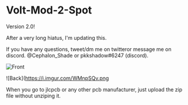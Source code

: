 # Volt-Mod-2-Spot

Version 2.0!

After a very long hiatus, I'm updating this.

If you have any questions, tweet/dm me on twitteror message me on discord.  @Cephalon_Shade or pkkshadow#6247 (discord). 

![Front](https://imgur.com/a/pDPVWw5)

![Back](https://i.imgur.com/WMnpSQv.png

When you go to jlcpcb or any other pcb manufacturer, just upload the zip file without unziping it. 
